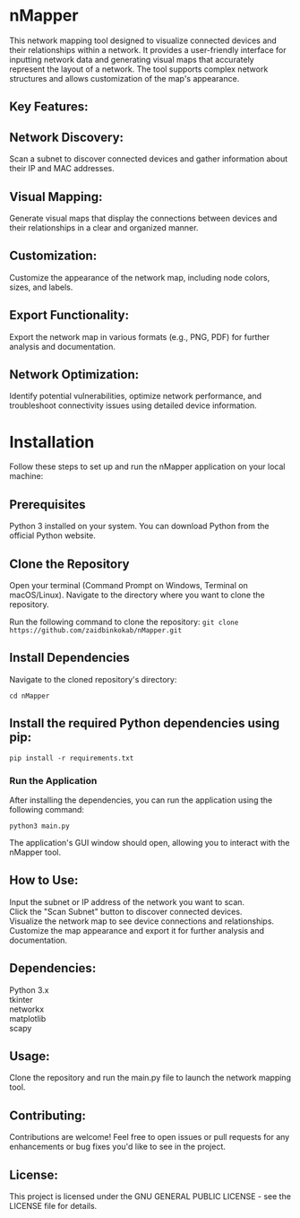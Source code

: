 # nMapper

This network mapping tool designed to visualize connected devices and their relationships within a network. It provides a user-friendly interface for inputting network data and generating visual maps that accurately represent the layout of a network. The tool supports complex network structures and allows customization of the map's appearance.

## Key Features:
## Network Discovery: 
Scan a subnet to discover connected devices and gather information about their IP and MAC addresses.
## Visual Mapping: 
Generate visual maps that display the connections between devices and their relationships in a clear and organized manner.
## Customization: 
Customize the appearance of the network map, including node colors, sizes, and labels.
## Export Functionality: 
Export the network map in various formats (e.g., PNG, PDF) for further analysis and documentation.
## Network Optimization: 
Identify potential vulnerabilities, optimize network performance, and troubleshoot connectivity issues using detailed device information.

# Installation
Follow these steps to set up and run the nMapper application on your local machine:

## Prerequisites
Python 3 installed on your system. You can download Python from the official Python website.

## Clone the Repository
Open your terminal (Command Prompt on Windows, Terminal on macOS/Linux).
Navigate to the directory where you want to clone the repository.

Run the following command to clone the repository:
``` git clone https://github.com/zaidbinkokab/nMapper.git ```

## Install Dependencies
Navigate to the cloned repository's directory:

``` cd nMapper ```

## Install the required Python dependencies using pip:
``` pip install -r requirements.txt ```

### Run the Application
After installing the dependencies, you can run the application using the following command:

``` python3 main.py ```

The application's GUI window should open, allowing you to interact with the nMapper tool.

## How to Use:
Input the subnet or IP address of the network you want to scan.<br>
Click the "Scan Subnet" button to discover connected devices.<br>
Visualize the network map to see device connections and relationships. <br>
Customize the map appearance and export it for further analysis and documentation.<br>

## Dependencies:

Python 3.x <br>
tkinter <br>
networkx <br>
matplotlib <br>
scapy <br>

## Usage:
Clone the repository and run the main.py file to launch the network mapping tool.

## Contributing:
Contributions are welcome! Feel free to open issues or pull requests for any enhancements or bug fixes you'd like to see in the project.

## License:
This project is licensed under the GNU GENERAL PUBLIC LICENSE - see the LICENSE file for details.
